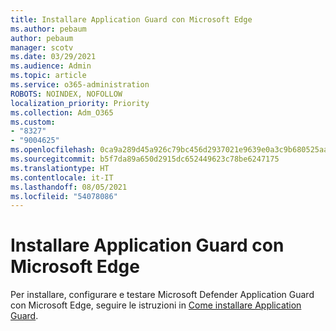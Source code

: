 ```yaml
---
title: Installare Application Guard con Microsoft Edge
ms.author: pebaum
author: pebaum
manager: scotv
ms.date: 03/29/2021
ms.audience: Admin
ms.topic: article
ms.service: o365-administration
ROBOTS: NOINDEX, NOFOLLOW
localization_priority: Priority
ms.collection: Adm_O365
ms.custom:
- "8327"
- "9004625"
ms.openlocfilehash: 0ca9a289d45a926c79bc456d2937021e9639e0a3c9b680525aaf954ba45ce329
ms.sourcegitcommit: b5f7da89a650d2915dc652449623c78be6247175
ms.translationtype: HT
ms.contentlocale: it-IT
ms.lasthandoff: 08/05/2021
ms.locfileid: "54078086"
---
```

# <a name="install-application-guard-with-microsoft-edge"></a>Installare Application Guard con Microsoft Edge

Per installare, configurare e testare Microsoft Defender Application Guard con Microsoft Edge, seguire le istruzioni in [Come installare Application Guard](https://go.microsoft.com/fwlink/?linkid=2152021).